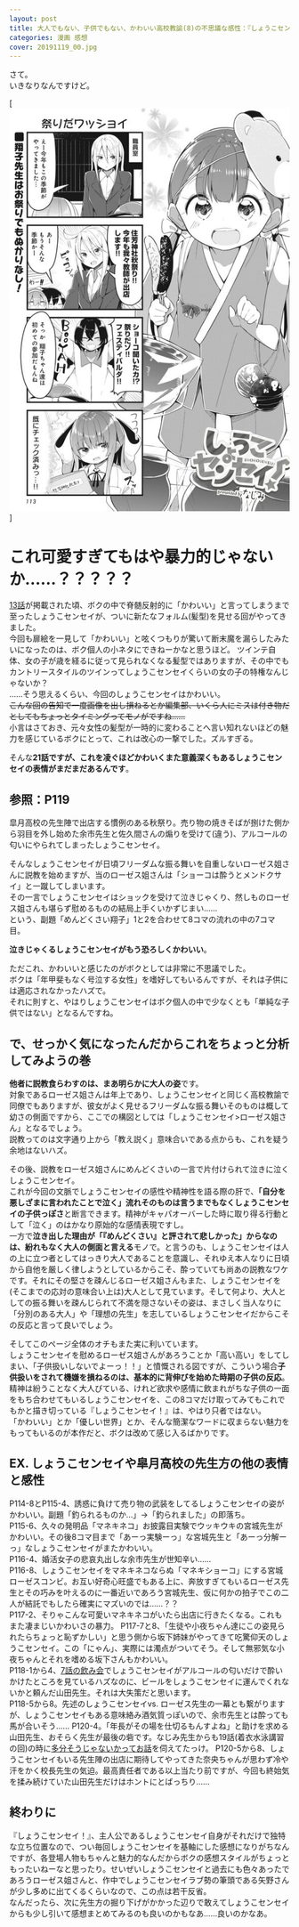 ```yaml
---
layout: post
title: 大人でもない、子供でもない、かわいい高校教諭(8)の不思議な感性：『しょうこセンセイ！』21話
categories: 漫画 感想
cover: 20191119_00.jpg
---
```


さて。  
いきなりなんですけど。

[![21話より](/images/20191119_01.jpg "21話、新しい髪型を見せてくれたしょうこセンセイ")]

# これ可愛すぎてもはや暴力的じゃないか……？？？？？

[13話](https://blog.s6jr.com/2019-03-21-comic/)が掲載された頃、ボクの中で脊髄反射的に「かわいい」と言ってしまうまで至ったしょうこセンセイが、ついに新たなフォルム(髪型)を見せる回がやってきました。  
今回も扉絵を一見して「かわいい」と呟くつもりが驚いて断末魔を漏らしたみたいになったのは、ボク個人の小ネタにできねーかなと思うほど。
ツインテ自体、女の子が歳を経るに従って見られなくなる髪型ではありますが、その中でもカントリースタイルのツインってしょうこセンセイくらいの女の子の特権なんじゃないか？  
……そう思えるくらい、今回のしょうこセンセイはかわいい。  
~~こんな回の告知で一度画像を出し損ねるとか編集部、いくら人にミスは付き物だとしてもちょっとタイミングってモノがですね……~~  
小言はさておき、元々女性の髪型が一時的に変わることへ言い知れないほどの魅力を感じているボクにとって、これは改心の一撃でした。ズルすぎる。  

そんな**21話ですが、これを凌ぐほどかわいくまた意義深くもあるしょうこセンセイの表情がまだまだあるんです**。

## 参照：P119

皐月高校の先生陣で出店する慣例のある秋祭り。売り物の焼きそばが捌けた側から羽目を外し始めた余市先生と佐久間さんの煽りを受けて(違う)、アルコールの匂いにやられてしまったしょうこセンセイ。

そんなしょうこセンセイが日頃フリーダムな振る舞いを自重しないローゼス姐さんに説教を始めますが、当のローゼス姐さんは「ショーコは酔うとメンドクサイ」と一蹴してしまいます。  
その一言でしょうこセンセイはショックを受けて泣きじゃくり、然しものローゼス姐さんも堪らず慰めるものの結局上手くいかずじまい……  
という、副題「めんどくさい翔子」1と2を合わせて8コマの流れの中の7コマ目。

**泣きじゃくるしょうこセンセイがもう恐ろしくかわいい**。

ただこれ、かわいいと感じたのがボクとしては非常に不思議でした。  
ボクは「年甲斐もなく号泣する女性」を嗜好してもいるんですが、それは子供には適応されなかったハズで。  
それに則すと、やはりしょうこセンセイはボク個人の中で少なくとも「単純な子供ではない」となるんですね。

## で、せっかく気になったんだからこれをちょっと分析してみようの巻

**他者に説教食らわすのは、まあ明らかに大人の姿**です。  
対象であるローゼス姐さんは年上であり、しょうこセンセイと同じく高校教諭で同僚でもありますが、彼女がよく見せるフリーダムな振る舞いそのものは概して幼さの側面ですから、ここでの構図としては「しょうこセンセイ>ローゼス姐さん」となるでしょう。  
説教ってのは文字通り上から「教え説く」意味合いである点からも、これを疑う余地はないハズ。

その後、説教をローゼス姐さんにめんどくさいの一言で片付けられて泣きに泣くしょうこセンセイ。  
これが今回の文脈でしょうこセンセイの感性や精神性を語る際の肝で、**「自分を悪しざまに言われたことで泣く」流れそのものは言うまでもなくしょうこセンセイの子供っぽさ**と断言できます。精神がキャパオーバーした時に取り得る行動として「泣く」のはかなり原始的な感情表現ですし。  
一方で**泣き出した理由が「『めんどくさい』と評されて悲しかった」からなのは、紛れもなく大人の側面と言える**モノで。と言うのも、しょうこセンセイは人の上に立つ者としてはっきり大人であることを意識し、それゆえ本人なりに日頃から自他を厳しく律しようとしているからこそ、酔っていても尚あの説教なワケです。それにその堅さを疎んじるローゼス姐さんもまた、しょうこセンセイを(そこまでの応対の意味合い上は)大人として見ています。そして何より、大人としての振る舞いを疎んじられて不満を隠さないその姿は、まさしく当人なりに「分別のある大人」や「理想の先生」を志しているしょうこセンセイだからこその反応と言って良いでしょう。

そしてこのページ全体のオチもまた実に利いています。  
しょうこセンセイを慰めるローゼス姐さんがあろうことか「高い高い」をしてしまい、「子供扱いしないでよーっ！！」と憤慨される図ですが、こういう場合**子供扱いをされて機嫌を損ねるのは、基本的に背伸びを始めた時期の子供の反応**。  
精神は紛うことなく大人びている、けれど欲求や感情に飲まれがちな子供の一面をもち合わせてもいるしょうこセンセイを、この8コマだけ取ってみてもこれでもかと描き切っている『しょうこセンセイ！』は、やはり只者ではない。  
「かわいい」とか「優しい世界」とか、そんな簡潔なワードに収まらない魅力をもってもいるのが本作だと、ボクは改めて感じ入るばかりです。

## EX. しょうこセンセイや皐月高校の先生方の他の表情と感性

P114-8とP115-4、誘惑に負けて売り物の武装をしてるしょうこセンセイの姿がかわいい。副題「釣られるものか…」→「釣られました」の即落ち。  
P115-6、久々の発明品「マネキネコ」お披露目実験でウッキウキの宮城先生がかわいい。その後8コマ目まで「あーっ実験ーっ」な宮城先生と「あーっ分解ーっ」なしょうこセンセイがまたかわいい。  
P116-4、婚活女子の悲哀丸出しな余市先生が世知辛い……  
P116-8、しょうこセンセイをマネキネコならぬ「マネキショーコ」にする宮城ローゼスコンビ。お互い好奇心旺盛でもある上に、奔放すぎてもいるローゼス先生とその巧みを叶えるのに一番近いであろう宮城先生、仮に何かの拍子でこの二人が結託でもしたら確実にマズいのでは……？？  
P117-2、そりゃこんな可愛いマネキネコがいたら出店に行きたくなる。これもまた凄まじいかわいさの暴力。
P117-7と8、「生徒や小夜ちゃん達にこの姿見られたらちょっと恥ずかしい」と思う側から坂下姉妹がやってきて吃驚仰天のしょうこセンセイ。この「にゃん」、実際には濁点がついてそう。そして無邪気な小夜ちゃんとそれを嗜める坂下さんもかわいい。  
P118-1から4、[7話の飲み会](http://seiga.nicovideo.jp/watch/mg390497)でしょうこセンセイがアルコールの匂いだけで酔いかけたところを見ているハズなのに、ビールをしょうこセンセイに運んでくれないかと頼んだ山田先生。それは大失策だと思います。  
P118-5から8。先述のしょうこセンセイvs. ローゼス先生の一幕とも繋がりますが、しょうこセンセイもある意味絡み酒気質っぽいので、余市先生とは酔っても馬が合いそう……
P120-4。「年長がその場を仕切るもんすよね」と助けを求める山田先生、おそらく先生が最後の砦です。なじみ先生からも19話(着衣水泳講習の回)の時に[多分そうじゃないかってお話](https://twitter.com/najimi03/status/1174979750579720192)を伺えてたっけ。
P120-5から8、しょうこセンセイもいる先生陣の出店に期待してやってきた奈央ちゃんが思わず冷や汗をかく校長先生の気迫。最高責任者である以上当たり前ですが、今回も終始気を揉み続けていた山田先生だけはホントにとばっちり……

## 終わりに

『しょうこセンセイ！』、主人公であるしょうこセンセイ自身がそれだけで独特な立ち位置なので、つい毎回しょうこセンセイを基軸にした感想になりがちなんですが、各登場人物もちゃんと魅力的なんだからボクの感想スタイルがちょっともったいねーなと思ったり。せいぜいしょうこセンセイと過去にも色々あったであろうローゼス姐さんと、作中でしょうこセンセイラブ勢の筆頭である矢野さんが少し多めに出てくるくらいなので、この点は若干反省。  
なんだったら、次に先生方の掘り下げがかかった辺りで敢えてしょうこセンセイからも少し引いて感想まとめてみるのも良いのかもなあ……良いのかなあ。

